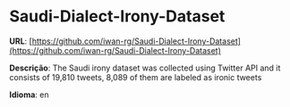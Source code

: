 # Saudi-Dialect-Irony-Dataset
**URL**: [https://github.com/iwan-rg/Saudi-Dialect-Irony-Dataset](https://github.com/iwan-rg/Saudi-Dialect-Irony-Dataset)

**Descrição**: The Saudi irony dataset was collected using Twitter API and it consists of 19,810 tweets, 8,089 of them are labeled as ironic tweets

**Idioma**: en

